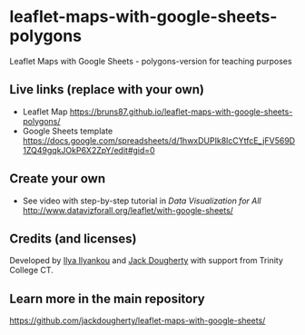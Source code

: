 # leaflet-maps-with-google-sheets-polygons
Leaflet Maps with Google Sheets - polygons-version for teaching purposes

## Live links (replace with your own)
- Leaflet Map https://bruns87.github.io/leaflet-maps-with-google-sheets-polygons/
- Google Sheets template https://docs.google.com/spreadsheets/d/1hwxDUPIk8lcCYtfcE_jFV569D1ZQ49gqkJOkP6X2ZpY/edit#gid=0

## Create your own
- See video with step-by-step tutorial in *Data Visualization for All* http://www.datavizforall.org/leaflet/with-google-sheets/

## Credits (and licenses)
Developed by [Ilya Ilyankou](https://github.com/ilyankou) and [Jack Dougherty](https://github.com/jackdougherty) with support from Trinity College CT.

## Learn more in the main repository
https://github.com/jackdougherty/leaflet-maps-with-google-sheets/
